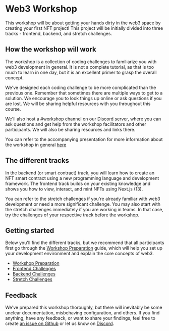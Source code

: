 # Web3 Workshop

This workshop will be about getting your hands dirty in the web3 space by creating your first NFT project! This project will be initially divided into three tracks - frontend, backend, and stretch challenges.

## How the workshop will work

The workshop is a collection of coding challenges to familiarize you with web3 development in general. It is not a complete tutorial, as that is too much to learn in one day, but it is an excellent primer to grasp the overall concept.

We've designed each coding challenge to be more complicated than the previous one. Remember that sometimes there are multiple ways to get to a solution. We encourage you to look things up online or ask questions if you are lost. We will be sharing helpful resources with you throughout this course.

We'll also host a [#workshop channel](https://discord.com/channels/935159951423340625/1045998823392153600) on our [Discord server](https://discord.gg/xF5dtjZH73), where you can ask questions and get help from the workshop facilitators and other participants. We will also be sharing resources and links there.

You can refer to the accompanying presentation for more information about the workshop in general [here](https://www.canva.com/design/DAFTCVN0tKk/UwUQ3JJdV6_0scOUtneGTQ/view?utm_content=DAFTCVN0tKk&utm_campaign=designshare&utm_medium=link&utm_source=publishsharelink)

## The different tracks

In the backend (or smart contract) track, you will learn how to create an NFT smart contract using a new programming language and development framework. The frontend track builds on your existing knowledge and shows you how to view, interact, and mint NFTs using Next.js (13).

You can refer to the stretch challenges if you're already familiar with web3 development or need a more significant challenge. You may also start with the stretch challenges immediately if you are working in teams. In that case, try the challenges of your respective track before the workshop.

## Getting started

Below you'll find the different tracks, but we recommend that all participants first go through the [Workshop Preparation](PREPARATION.md) guide, which will help you set up your development environment and explain the core concepts of web3.

- [Workshop Preparation](/PREPARATION.md)
- [Frontend Challenges](/frontend/README.md)
- [Backend Challenges](/backend/README.md)
- [Stretch Challenges]()

## Feedback

We've prepared this workshop thoroughly, but there will inevitably be some unclear documentation, misbehaving configuration, and others. If you find anything, have any feedback, or want to share your findings, feel free to create [an issue on Github](https://github.com/Byont-Ventures/Hackathon/issues/new) or let us know on [Discord](https://discord.gg/xF5dtjZH73).
